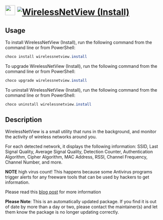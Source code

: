 ﻿# <img src="https://cdn.jsdelivr.net/gh/mkevenaar/chocolatey-packages@355d7ce6ca37378aa523127e7f4200685ad58121/icons/wirelessnetview.png" width="32" height="32"/> [![WirelessNetView (Install)](https://img.shields.io/chocolatey/v/wirelessnetview.install.svg?label=WirelessNetView+(Install))](https://chocolatey.org/packages/wirelessnetview.install)

## Usage
To install WirelessNetView (Install), run the following command from the command line or from PowerShell:
```powershell
choco install wirelessnetview.install
```

To upgrade WirelessNetView (Install), run the following command from the command line or from PowerShell:
```powershell
choco upgrade wirelessnetview.install
```

To uninstall WirelessNetView (Install), run the following command from the command line or from PowerShell:
```powershell
choco uninstall wirelessnetview.install
```

## Description
WirelessNetView is a small utility that runs in the background, and monitor the activity of wireless networks around you.

For each detected network, it displays the following information: SSID, Last Signal Quality, Average Signal Quality, Detection Counter, Authentication Algorithm, Cipher Algorithm, MAC Address, RSSI, Channel Frequency, Channel Number, and more.

**NOTE** high virus count! This happens because some Antivirus programs trigger alerts for any freeware tools that can be used by hackers to get information.

Please read this [blog post](http://blog.nirsoft.net/2009/05/17/antivirus-companies-cause-a-big-headache-to-small-developers/) for more information

**Please Note**: This is an automatically updated package. If you find it is
out of date by more than a day or two, please contact the maintainer(s) and
let them know the package is no longer updating correctly.

